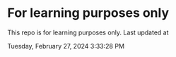 # For learning purposes only
This repo is for learning purposes only.
Last updated at

Tuesday, February 27, 2024 3:33:28 PM

